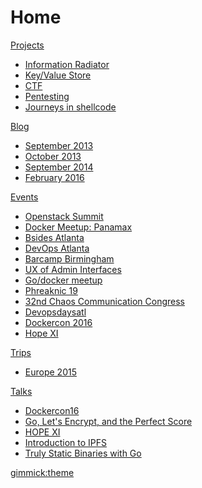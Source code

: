 # Home

[Projects]()

  * [Information Radiator](projects/infovent/index.md)
  * [Key/Value Store](projects/kvstore/index.md)
  * [CTF](projects/ctf/index.md)
  * [Pentesting](projects/pentesting/index.md)
  * [Journeys in shellcode](projects/shellcode/index.md)

[Blog]()

  * [September 2013](blog/2013/09/index.md)
  * [October 2013](blog/2013/10/index.md)
  * [September 2014](blog/2014/09/index.md)
  * [February 2016](blog/2016/02/index.md)

[Events]()

  * [Openstack Summit](events/2014/05/openstack.md)
  * [Docker Meetup: Panamax](events/2014/09/docker-panamax.md)
  * [Bsides Atlanta](events/2015/03/bsidesatl.md)
  * [DevOps Atlanta](events/2015/04/devopsatl.md)
  * [Barcamp Birmingham](events/2015/04/bhambarcamp.md)
  * [UX of Admin Interfaces](events/2015/07/ux-admin.md)
  * [Go/docker meetup](events/2015/07/godocker.md)
  * [Phreaknic 19](events/2015/11/phreaknic19.md)
  * [32nd Chaos Communication Congress](events/2015/12/32c3.md)
  * [Devopsdaysatl](events/2016/04/devopsdaysatl.md)
  * [Dockercon 2016](events/2016/06/dockercon16.md)
  * [Hope XI](events/2016/07/hope.xi.md)

[Trips]()

  * [Europe 2015](trips/2015/Europe.md)

[Talks]()

  * [Dockercon16](talks/dockercon16.md)
  * [Go, Let's Encrypt, and the Perfect Score](talks/go-le-score.md)
  * [HOPE XI](talks/hope.xi.md)
  * [Introduction to IPFS](talks/ipfs-intro.md)
  * [Truly Static Binaries with Go](talks/musl-go.md)

[gimmick:theme](readable)
